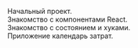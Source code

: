Начальный проект.  
Знакомство с компонентами React.  
Знакомство с состоянием и хуками.  
Приложение календарь затрат.
